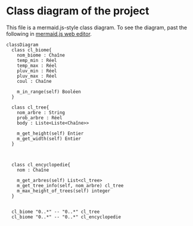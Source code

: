 # Class diagram of the project
This file is a mermaid.js-style class diagram. To see the diagram, past the following in
[mermaid.js web editor](https://mermaid-js.github.io/mermaid-live-editor/).

	classDiagram
	  class cl_biome{
	    nom_biome : Chaîne
	    temp_min : Réel
	    temp_max : Réel
	    pluv_min : Réel
	    pluv_max : Réel
	    coul : Chaîne

	    m_in_range(self) Booléen
	  }

	  class cl_tree{
	    nom_arbre : String
	    prob_arbre : Réel
	    body : Liste<Liste<Chaîne>>

	    m_get_height(self) Entier
	    m_get_width(self) Entier
	  }



	  class cl_encyclopedie{
	    nom : Chaîne

	    m_get_arbres(self) List<cl_tree>
	    m_get_tree_info(self, nom_arbre) cl_tree
		m_max_height_of_trees(self) integer
	  }


	  cl_biome "0..*" -- "0..*" cl_tree
	  cl_biome "0..*" -- "0..*" cl_encyclopedie
